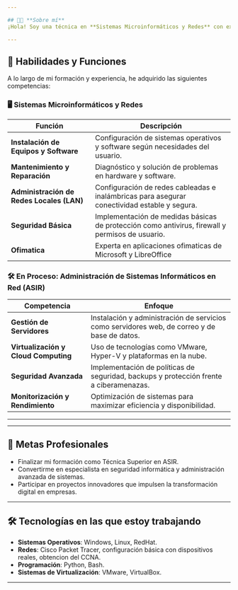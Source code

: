 ```yaml
---

## 👩‍💻 **Sobre mí**  
¡Hola! Soy una técnica en **Sistemas Microinformáticos y Redes** con experiencia práctica y conocimientos en constante evolución. Actualmente, me estoy formando como **Técnica Superior en Administración de Sistemas Informáticos en Red (ASIR)** para ampliar mis habilidades y abarcar un rango más amplio de responsabilidades en el ámbito de la informática.  

---
```


## 💼 **Habilidades y Funciones**  
A lo largo de mi formación y experiencia, he adquirido las siguientes competencias:  

### 🖥️ **Sistemas Microinformáticos y Redes**  
| Función                                 | Descripción                                                                                        |
|-----------------------------------------|----------------------------------------------------------------------------------------------------|
| **Instalación de Equipos y Software**   | Configuración de sistemas operativos y software según necesidades del usuario.                     |
| **Mantenimiento y Reparación**          | Diagnóstico y solución de problemas en hardware y software.                                        |
| **Administración de Redes Locales (LAN)**| Configuración de redes cableadas e inalámbricas para asegurar conectividad estable y segura.       |
| **Seguridad Básica**                    | Implementación de medidas básicas de protección como antivirus, firewall y permisos de usuario.    |
| **Ofimatica**                           | Experta en aplicaciones ofimaticas de Microsoft y LibreOffice                                      |

### 🛠️ **En Proceso: Administración de Sistemas Informáticos en Red (ASIR)**  
| Competencia                              | Enfoque                                                                                           |
|------------------------------------------|---------------------------------------------------------------------------------------------------|
| **Gestión de Servidores**                | Instalación y administración de servicios como servidores web, de correo y de base de datos.      |
| **Virtualización y Cloud Computing**     | Uso de tecnologías como VMware, Hyper-V y plataformas en la nube.                                |
| **Seguridad Avanzada**                   | Implementación de políticas de seguridad, backups y protección frente a ciberamenazas.           |
| **Monitorización y Rendimiento**         | Optimización de sistemas para maximizar eficiencia y disponibilidad.                              |

---

---

## 🌟 **Metas Profesionales**  
- Finalizar mi formación como Técnica Superior en ASIR.  
- Convertirme en especialista en seguridad informática y administración avanzada de sistemas.  
- Participar en proyectos innovadores que impulsen la transformación digital en empresas.  

---

## 🛠️ **Tecnologías en las que estoy trabajando**  
- **Sistemas Operativos**: Windows, Linux, RedHat.  
- **Redes**: Cisco Packet Tracer, configuración básica con dispositivos reales, obtencion del CCNA.  
- **Programación**: Python, Bash.  
- **Sistemas de Virtualización**: VMware, VirtualBox.  

---
